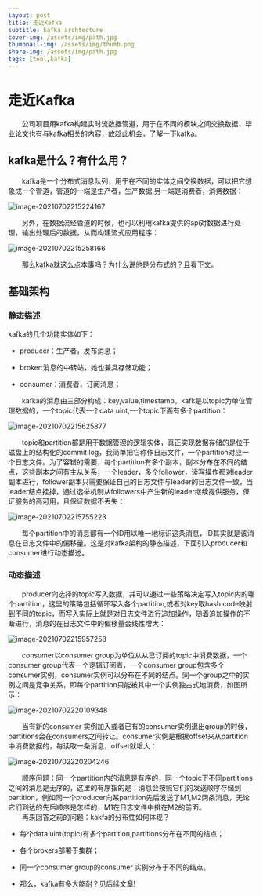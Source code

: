 ```yaml
---
layout: post
title: 走近Kafka
subtitle: kafka archtecture
cover-img: /assets/img/path.jpg
thumbnail-img: /assets/img/thumb.png
share-img: /assets/img/path.jpg
tags: [tool,kafka]
---
```


# 走近Kafka

&emsp;&emsp;公司项目用kafka构建实时流数据管道，用于在不同的模块之间交换数据，毕业论文也有与kafka相关的内容，故趁此机会，了解一下kafka。

## kafka是什么？有什么用？

&emsp;&emsp;kafka是一个分布式消息队列，用于在不同的实体之间交换数据，可以把它想象成一个管道，管道的一端是生产者，生产数据,另一端是消费者，消费数据：

![image-20210702215224167](https://gitee.com/xinyuanchen/image_collection/raw/master/image-20210702215224167.png)

&emsp;&emsp;另外，在数据流经管道的时候，也可以利用kafka提供的api对数据进行处理，输出处理后的数据，从而构建流式应用程序：

![image-20210702215258166](https://gitee.com/xinyuanchen/image_collection/raw/master/image-20210702215258166.png)

&emsp;&emsp;那么kafka就这么点本事吗？为什么说他是分布式的？且看下文。

## 基础架构

### 静态描述

kafka的几个功能实体如下：

- producer：生产者，发布消息；

- broker:消息的中转站，她也兼具存储功能；

- consumer：消费者，订阅消息；


&emsp;&emsp;kafka的消息由三部分构成：key,value,timestamp。kafk是以topic为单位管理数据的，一个topic代表一个data uint,一个topic下面有多个partition：

![image-20210702215625877](https://gitee.com/xinyuanchen/image_collection/raw/master/image-20210702215625877.png)

&emsp;&emsp;topic和partition都是用于数据管理的逻辑实体，真正实现数据存储的是位于磁盘上的结构化的commit log，我简单把它称作日志文件，一个partition对应一个日志文件。为了容错的需要，每个partition有多个副本，副本分布在不同的结点，这些副本之间有主从关系，一个leader，多个follower，读写操作都对leader副本进行，follower副本只需要保证自己的日志文件与leader的日志文件一致，当leader结点挂掉，通过选举机制从followers中产生新的leader继续提供服务，保证服务的高可用，且保证数据不丢失：

![image-20210702215755223](https://gitee.com/xinyuanchen/image_collection/raw/master/image-20210702215755223.png)

&emsp;&emsp;每个partition中的消息都有一个ID用以唯一地标识这条消息，ID其实就是该消息在日志文件中的偏移量。这是对kafka架构的静态描述，下面引入producer和consumer进行动态描述。
### 动态描述
&emsp;&emsp;producer向选择的topic写入数据，并可以通过一些策略决定写入topic内的哪个partition，这里的策略包括循环写入各个partition,或者对key取hash code映射到不同的topic，而写入实际上就是对日志文件进行追加操作，随着追加操作的不断进行，消息的在日志文件中的偏移量会线性增大：

![image-20210702215957258](https://gitee.com/xinyuanchen/image_collection/raw/master/image-20210702215957258.png)

&emsp;&emsp;consumer以consumer group为单位从从已订阅的topic中消费数据，一个consumer group代表一个逻辑订阅者，一个consumer group包含多个consumer实例，consumer实例可以分布在不同的结点。同一个group之中的实例之间是竞争关系，即每个partition只能被其中一个实例独占式地消费，如图所示：

![image-20210702220109348](https://gitee.com/xinyuanchen/image_collection/raw/master/image-20210702220109348.png)

&emsp;&emsp;当有新的consumer 实例加入或者已有的consumer实例退出group的时候，partitions会在consumers之间转让。consumer实例是根据offset来从partition中消费数据的，每读取一条消息，offset就增大：

![image-20210702220204246](https://gitee.com/xinyuanchen/image_collection/raw/master/image-20210702220204246.png)

&emsp;&emsp;顺序问题：同一个partition内的消息是有序的，同一个topic下不同partitions之间的消息是无序的，这里的有序指的是：消息会按照它们的发送顺序存储到partition，例如同一个producer向某partition先后发送了M1,M2两条消息，无论它们到达的先后顺序是怎样的，M1在日志文件中排在M2的前面。<br>
&emsp;&emsp;再来回答之前的问题：kakfa的分布性如何体现？

- 每个data uint(topic)有多个partition,partitions分布在不同的结点；

- 各个brokers部署于集群；

- 同一个consumer group的consumer 实例分布于不同的结点。

- 那么，kafka有多大能耐？见后续文章!





